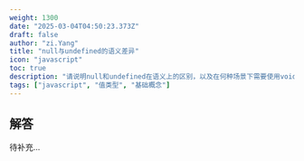 ```yaml
---
weight: 1300
date: "2025-03-04T04:50:23.373Z"
draft: false
author: "zi.Yang"
title: "null与undefined的语义差异"
icon: "javascript"
toc: true
description: "请说明null和undefined在语义上的区别，以及在何种场景下需要使用void 0来安全获取undefined值？请举例说明可能存在的风险场景。"
tags: ["javascript", "值类型", "基础概念"]
---
```


## 解答

待补充...
